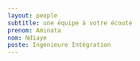 ```yaml
---
layout: people
subtitle: une équipe à votre écoute
prenom: Aminata
nom: Ndiaye
poste: Ingenieure Intégration
---
```

